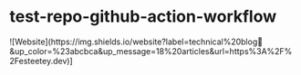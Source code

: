 # test-repo-github-action-workflow

<!-- ARTICLE_BADGE:START -->![Website](https://img.shields.io/website?label=technical%20blog📝&up_color=%23abcbca&up_message=18%20articles&url=https%3A%2F%2Festeetey.dev)]<!-- ARTICLE_BADGE:END -->
